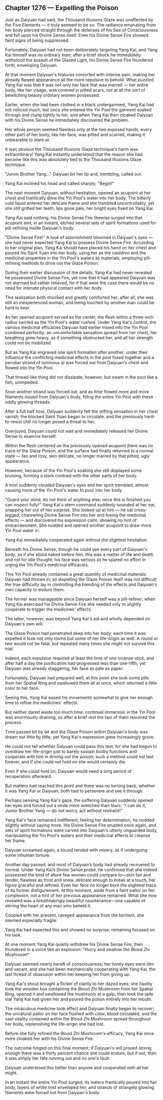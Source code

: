 ## Chapter 1276 — Expelling the Poison

Just as Daiyuan had said, the Thousand Illusions Glaze was unaffected by the Five Elements — it truly seemed to be so. The radiance emanating from her body pierced straight through the defenses of his Sea of Consciousness and fell upon his Divine Sense itself. Even his Divine Sense Fire showed faint signs of being suppressed.

Fortunately, Daiyuan had not been deliberately targeting Yang Kai, and Yang Kai himself was no ordinary man; after a brief shock he immediately withstood the assault of the Glazed Light, his Divine Sense Fire thundered forth, enveloping Daiyuan.

At that moment Daiyuan's features contorted with intense pain, making her already flawed appearance all the more repulsive to behold. What puzzled Yang Kai was that it was not only her face that was marred — her entire body, like her visage, was covered in pitted scars, not at all the sort of bewitching beauty ordinary women possessed.

Earlier, when she had been clothed in a black undergarment, Yang Kai had not noticed much; but once she entered the Yin Pool the garment soaked through and clung tightly to her, and when Yang Kai then cloaked Daiyuan with his Divine Sense he immediately discovered the problem.

Her whole person seemed flawless only at the two exposed hands; every other part of her body, like her face, was pitted and scarred, making it unbearable to stare at.

It was obvious the Thousand Illusions Glaze technique's harm was extraordinary! Yang Kai instantly understood that the reason she had become like this was absolutely tied to the Thousand Illusions Glaze technique.

"Junior Brother Yang..." Daiyuan bit her lip and, trembling, called out.

Yang Kai inclined his head and called sharply, "Begin!"

The next moment Daiyuan, without hesitation, opened an acupoint at her chest and frantically drew the Yin Pool's water into her body. The bitterly cold liquid entered her delicate frame and she trembled uncontrollably, yet she still gritted her teeth, lips gone pale, her bright eyes fixed on Yang Kai.

Yang Kai said nothing; his Divine Sense Fire likewise surged into that acupoint and, in an instant, etched several sets of spirit formations used for pill-refining inside Daiyuan's body.

"Divine Sense Fire!" A look of astonishment bloomed in Daiyuan's eyes — she had never expected Yang Kai to possess Divine Sense Fire. According to her original plan, Yang Kai should have placed his hand on her chest and poured his Saint Yuan into her body, using her as the cauldron and the medicinal properties in the Yin Pool's waters as materials, employing pill-refining methods to drive out the Glaze Poison.

During their earlier discussion of the details, Yang Kai had never revealed he possessed Divine Sense Fire, yet now that it had appeared Daiyuan was not alarmed but rather relieved, for if that were the case there would be no need for intimate physical contact with her body.

This realization both shocked and greatly comforted her; after all, she was still an inexperienced woman, and being touched by another man could be hard to bear.

As her opened acupoint served as the center, the flesh within a three-inch radius swirled as the Yin Pool's water rushed. Under Yang Kai's control, the various medicinal efficacies Daiyuan had earlier mixed into the Yin Pool combined perfectly; an uncomfortable sensation spread from her chest, her breathing grew heavy, as if something obstructed her, and all her strength could not be mobilized.

But as Yang Kai engraved one spirit formation after another, under their influence the conflicting medicinal effects in the pool fused together and a peculiar strand of luminous qi was forced out from Daiyuan's chest and flowed into the Yin Pool.

That thread-like thing did not dissipate, however, but swam in the pool like a fish, unimpeded.

Soon another strand was forced out, and as time flowed more and more filaments issued from Daiyuan's body, filling the entire Yin Pool with these oddly glowing threads.

After a full half hour, Daiyuan suddenly felt the stifling sensation in her chest vanish; the blocked Saint Yuan began to circulate, and the previously hard-to-resist chill no longer posed a threat to her.

Overjoyed, Daiyuan could not wait and immediately released her Divine Sense to examine herself.

Within the flesh centered on the previously opened acupoint there was no trace of the Glaze Poison, and the surface had finally returned to a normal state — fair and rosy, skin delicate, no longer marred by that pitted, ugly appearance.

However, because of the Yin Pool's soaking she still displayed some bruising, forming a stark contrast with the other parts of her body.

A mist suddenly clouded Daiyuan's eyes and her spirit trembled, almost causing more of the Yin Pool's water to pour into her body.

"Guard your mind, do not think of anything else; once this is finished you can inspect fully!" Yang Kai's stern command suddenly sounded at her ear, snapping her out of her surprise. She looked up at him — he sat cross-legged, channeling Divine Sense Fire into her and fusing the medicinal effects — and discovered his expression calm, showing no hint of embarrassment. She nodded and opened another acupoint to draw more Yin Pool water in.

Yang Kai immediately cooperated again without the slightest hesitation.

Beneath his Divine Sense, though he could see every part of Daiyuan's body, as if she stood naked before him, this was a matter of life and death and not for idle thought; his face was serious as he spared no effort in urging the Yin Pool's medicinal efficacies.

This Yin Pool already contained a great quantity of medicinal materials Daiyuan had thrown in, so dispelling the Glaze Poison itself was not difficult; the true difficulty lay in controlling the blending of the effects and Daiyuan's own capacity to endure them.

The former was manageable since Daiyuan herself was a pill-refiner; when Yang Kai exercised his Divine Sense Fire she needed only to slightly cooperate to trigger the medicines' effects.

The latter, however, was beyond Yang Kai's aid and wholly depended on Daiyuan's own will.

The Glaze Poison had penetrated deep into her body; each time it was expelled it took not only toxins but some of her life-origin as well. A round or two would not be fatal, but repeated many times she might not survive this trial.

Indeed, each expulsion required at least the time of one incense stick, and after half a day the purification had progressed less than one-fifth, yet Daiyuan was already staggering, her face as pale as paper.

Fortunately, Daiyuan had prepared well; at this point she took some pills from her Spatial Ring and swallowed them all at once, which returned a little color to her face.

Seeing this, Yang Kai eased his movements somewhat to give her enough time to refine the medicines' effects.

But neither dared waste too much time; continual immersion in the Yin Pool was enormously draining, so after a brief rest the two of them resumed the process.

Time passed bit by bit and the Glaze Poison within Daiyuan's body was drawn out little by little, yet Yang Kai's expression grew increasingly grave.

He could not tell whether Daiyuan could pass this test, for she had begun to overdraw her life-origin just to barely sustain bodily functions and cooperate with him in driving out the poison; such a method could not last forever, and if she could not hold on she would certainly die.

Even if she could hold on, Daiyuan would need a long period of recuperation afterward.

But matters had reached this point and there was no turning back; whether it was Yang Kai or Daiyuan, both had to persevere and see it through.

Perhaps sensing Yang Kai's gaze, the suffering Daiyuan suddenly opened her eyes and forced out a smile more wretched than tears: "I can do it, Junior Brother Yang — do not worry, act without restraint!"

Yang Kai's face remained indifferent; feeling her determination, he nodded slightly without saying more. His Divine Sense Fire erupted once again, and sets of spirit formations were carved into Daiyuan's utterly unguarded body, manipulating the Yin Pool's waters and their medicinal effects to cleanse her frame.

Daiyuan screamed again, a sound rended with misery, as if undergoing some inhuman torture.

Another day passed, and most of Daiyuan’s body had already recovered to normal. Under Yang Kai’s Divine Sense probe, he confirmed that she indeed possessed the kind of allure few women could compare to—skin fair and tender, flawless as frost and snow, delicate enough to break at a touch, her figure graceful and refined. Even her face no longer bore the slightest trace of its former disfigurement. At this moment, aside from a faint pallor on her complexion, not a hint of her previous appearance remained. What she now revealed was a breathtakingly beautiful countenance—one capable of stirring the heart of any man who beheld it.

Coupled with her present, ravaged appearance from the torment, she seemed especially fragile.

Yang Kai had expected this and showed no surprise, remaining focused on his task.

At one moment Yang Kai quietly withdrew his Divine Sense Fire, then thundered in a voice like an explosion: "Hurry and swallow the Blood Zhi Mushroom!"

Daiyuan seemed nearly bereft of consciousness; her lovely eyes were dim and vacant, and she had been mechanically cooperating with Yang Kai, the last thread of obsession within her keeping her from giving up.

Yang Kai's shout brought a flicker of clarity to her dazed eyes; she hastily took the wooden box containing the Blood Zhi Mushroom from her Spatial Ring, opened it and swallowed the mushroom at a gulp, then took the jade vial Yang Kai had given her and poured the potion entirely into her mouth.

The miraculous medicine took effect and Daiyuan finally began to recover; the unnatural pallor on her face flushed with color, blood circulated, and the vast vitality contained within the Blood Zhi Mushroom spread throughout her body, replenishing the life-origin she had lost.

Before she fully refined the Blood Zhi Mushroom's efficacy, Yang Kai once more cloaked her with his Divine Sense Fire.

The outcome hinged on this final moment; if Daiyuan's will proved strong enough there was a thirty percent chance she could endure, but if not, then it was simply her fate running out and no one's fault.

Daiyuan understood this better than anyone and cooperated with all her might.

In an instant the entire Yin Pool surged, its waters frantically poured into her body, layers of white mist enveloped her, and strands of strangely glowing filaments were forced out from Daiyuan's body.